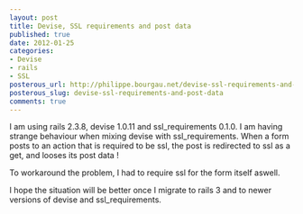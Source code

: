 ```yaml
---
layout: post
title: Devise, SSL requirements and post data
published: true
date: 2012-01-25
categories:
- Devise
- rails
- SSL
posterous_url: http://philippe.bourgau.net/devise-ssl-requirements-and-post-data
posterous_slug: devise-ssl-requirements-and-post-data
comments: true
---
```

<p>I am using rails 2.3.8, devise 1.0.11 and ssl_requirements 0.1.0. I am having strange behaviour when mixing devise with ssl_requirements. When a form posts to an action that is required to be ssl, the post is redirected to ssl as a get, and looses its post data !</p>
<p>To workaround the problem, I had to require ssl for the form itself aswell.</p>
<p>I hope the situation will be better once I migrate to rails 3 and to newer versions of devise and ssl_requirements.</p>
